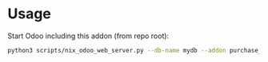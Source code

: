 # Usage

Start Odoo including this addon (from repo root):

```bash
python3 scripts/nix_odoo_web_server.py --db-name mydb --addon purchase_product_matrix
```
